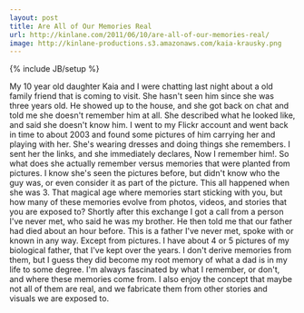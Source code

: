 ```yaml
---
layout: post
title: Are All of Our Memories Real
url: http://kinlane.com/2011/06/10/are-all-of-our-memories-real/
image: http://kinlane-productions.s3.amazonaws.com/kaia-krausky.png
---
```

{% include JB/setup %}
My 10 year old daughter Kaia and I were chatting last night about a old family friend that is coming to visit.  She hasn't seen him since she was three years old.
He showed up to the house, and she got back on chat and told me she doesn't remember him at all.  She described what he looked like, and said she doesn't know him.
I went to my Flickr account and went back in time to about 2003 and found some pictures of him carrying her and playing with her.  She's wearing dresses and doing things she remembers.
I sent her the links, and she immediately declares, Now I remember him!.
So what does she actually remember versus memories that were planted from pictures.  I know she's seen the pictures before, but didn't know who the guy was, or even consider it as part of the picture.
This all happened when she was 3.  That magical age where memories start sticking with you, but how many of these memories evolve from photos, videos, and stories that you are exposed to?
Shortly after this exchange I got a call from a person I've never met, who said he was my brother.  He then told me that our father had died about an hour before. This is a father I've never met, spoke with or known in any way.  Except from pictures.
I have about 4 or 5 pictures of my biological father, that I've kept over the years.  I don't derive memories from them, but I guess they did become my root memory of what a dad is in my life to some degree.
I'm always fascinated by what I remember, or don't, and where these memories come from. I also enjoy the concept that maybe not all of them are real, and we fabricate them from other stories and visuals we are exposed to.